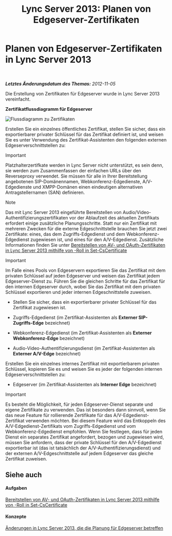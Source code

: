 ﻿---
title: 'Lync Server 2013: Planen von Edgeserver-Zertifikaten'
TOCTitle: Planen von Edgeserver-Zertifikaten
ms:assetid: f1dfe220-2398-4ac8-ba4c-206c8c0cbc50
ms:mtpsurl: https://technet.microsoft.com/de-de/library/Gg413010(v=OCS.15)
ms:contentKeyID: 49295871
ms.date: 05/19/2016
mtps_version: v=OCS.15
ms.translationtype: HT
---

# Planen von Edgeserver-Zertifikaten in Lync Server 2013

 

_**Letztes Änderungsdatum des Themas:** 2012-11-05_

Die Erstellung von Zertifikaten für Edgeserver wurde in Lync Server 2013 vereinfacht.

**Zertifikatflussdiagramm für Edgeserver**

![Flussdiagramm zu Zertifikaten](images/Gg413010.a5fc20db-7ced-4364-b577-6a709a8367cd(OCS.15).jpg "Flussdiagramm zu Zertifikaten")

Erstellen Sie ein einzelnes öffentliches Zertifikat, stellen Sie sicher, dass ein exportierbarer privater Schlüssel für das Zertifikat definiert ist, und weisen Sie es unter Verwendung des Zertifikat-Assistenten den folgenden externen Edgeserverschnittstellen zu:


> [!IMPORTANT]
> Platzhalterzertifkate werden in Lync Server nicht unterstützt, es sein denn, sie werden zum Zusammenfassen der einfachen URLs über den Reverseproxy verwendet. Sie müssen für alle in Ihrer Bereitstellung angebotenen SIP-Domänennamen, Webkonferenz-Edgedienste, A/V-Edgedienste und XMPP-Domänen einen eindeutigen alternativen Antragstellernamen (SAN) definieren.




> [!NOTE]
> Das mit Lync Server 2013 eingeführte Bereitstellen von Audio/Video-Authentifizierungszertifikaten vor der Ablaufzeit des aktuellen Zertifikats erfordert einige zusätzliche Planungsschritte. Statt nur ein Zertifikat mit mehreren Zwecken für die externe Edgeschnittstelle brauchen Sie jetzt zwei Zertifikate: eines, das dem Zugriffs-Edgedienst und dem Webkonferenz-Edgedienst zugewiesen ist, und eines für den A/V-Edgedienst. Zusätzliche Informationen finden Sie unter <A href="lync-server-2013-staging-av-and-oauth-certificates-using-roll-in-https://docs.microsoft.com/en-us/powershell/module/skype/Set-CsCertificate">Bereitstellen von AV- und OAuth-Zertifikaten in Lync Server 2013 mithilfe von -Roll in Set-CsCertificate</A>




> [!IMPORTANT]
> Im Falle eines Pools von Edgeservern exportieren Sie das Zertifikat mit dem privaten Schlüssel auf jeden Edgeserver und weisen das Zertifikat jedem Edgeserver-Dienst zu. Führen Sie die gleichen Schritte für das Zertifikat für den internen Edgeserver durch, wobei Sie das Zertifikat mit dem privaten Schlüssel exportieren und jeder internen Edgeschnittstelle zuweisen.



  - Stellen Sie sicher, dass ein exportierbarer privater Schlüssel für das Zertifikat zugewiesen ist.

  - Zugriffs-Edgedienst (im Zertifikat-Assistenten als **Externer SIP-Zugriffs-Edge** bezeichnet)

  - Webkonferenz-Edgedienst (im Zertifikat-Assistenten als **Externer Webkonferenz-Edge** bezeichnet)

  - Audio-Video-Authentifizierungsdienst (im Zertifikat-Assistenten als **Externer A/V-Edge** bezeichnet)

Erstellen Sie ein einzelnes internes Zertifikat mit exportierbarem privaten Schlüssel, kopieren Sie es und weisen Sie es jeder der folgenden internen Edgeserverschnittstellen zu:

  - Edgeserver (im Zertifikat-Assistenten als **Interner Edge** bezeichnet)


> [!IMPORTANT]
> Es besteht die Möglichkeit, für jeden Edgeserver-Dienst separate und eigene Zertifikate zu verwenden. Das ist besonders dann sinnvoll, wenn Sie das neue Feature für rollierende Zertifikate für das A/V-Edgedienst-Zertifikat verwenden möchten. Bei diesem Feature wird das Entkoppeln des A/V-Edgedienst-Zertifikats vom Zugriffs-Edgedienst und vom Webkonferenz-Edgedienst empfohlen. Wenn Sie festlegen, dass für jeden Dienst ein separates Zertifikat angefordert, bezogen und zugewiesen wird, müssen Sie anfordern, dass der private Schlüssel für den A/V-Edgedienst exportierbar ist (das ist tatsächlich der A/V-Authentifizierungsdienst) und der externen A/V-Edgeschnittstelle auf jedem Edgeserver das gleiche Zertifikat zuweisen.



## Siehe auch

#### Aufgaben

[Bereitstellen von AV- und OAuth-Zertifikaten in Lync Server 2013 mithilfe von -Roll in Set-CsCertificate](lync-server-2013-staging-av-and-oauth-certificates-using-roll-in-https://docs.microsoft.com/en-us/powershell/module/skype/Set-CsCertificate)  

#### Konzepte

[Änderungen in Lync Server 2013, die die Planung für Edgeserver betreffen](lync-server-2013-changes-in-lync-server-that-affect-edge-server-planning.md)

